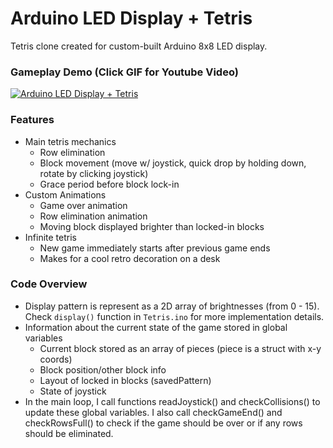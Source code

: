 # Arduino LED Display + Tetris
Tetris clone created for custom-built Arduino 8x8 LED display.

### Gameplay Demo (Click GIF for Youtube Video)
[![Arduino LED Display + Tetris](https://imgur.com/A9AC5Fu.gif)](https://youtu.be/hBOwo1rJkic "Arduino LED Display + Tetris")


### Features
- Main tetris mechanics
  - Row elimination
  - Block movement (move w/ joystick, quick drop by holding down, rotate by clicking joystick)
  - Grace period before block lock-in
- Custom Animations
  - Game over animation
  - Row elimination animation
  - Moving block displayed brighter than locked-in blocks
- Infinite tetris
  - New game immediately starts after previous game ends
  - Makes for a cool retro decoration on a desk
  
### Code Overview
- Display pattern is represent as a 2D array of brightnesses (from 0 - 15). Check `display()` function in `Tetris.ino` for more implementation details.
- Information about the current state of the game stored in global variables
  - Current block stored as an array of pieces (piece is a struct with x-y coords)
  - Block position/other block info
  - Layout of locked in blocks (savedPattern)
  - State of joystick
- In the main loop, I call functions readJoystick() and checkCollisions() to update these global variables. I also call checkGameEnd() and checkRowsFull() to check if the game should be over or if any rows should be eliminated.
